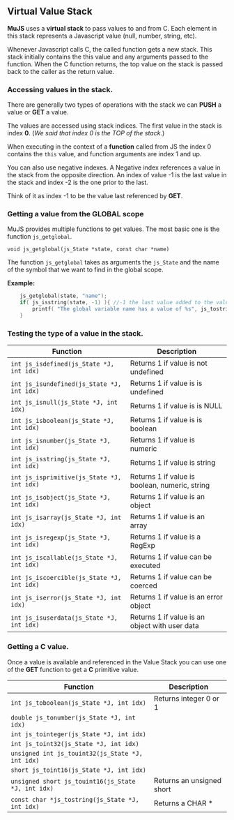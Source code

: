 ## Virtual Value Stack ##

**MuJS** uses a **virtual stack** to pass values to and from C. Each element in this stack represents a Javascript value (null, number, string, etc).




Whenever Javascript calls C, the called function gets a new stack. This stack initially contains the this value and any arguments passed to the function. When the C function returns, the top value on the stack is passed back to the caller as the return value.

### Accessing values in the stack. ###

There are generally two types of operations with the stack we can **PUSH** a value or **GET** a value.

The values are accessed using stack indices. The first value in the stack is index **0**.
(*We said that index 0 is the TOP of the stack.*)

When executing in the context of a **function** called from JS the index 0 contains the `this` value, and function arguments are index 1 and up.

You can also use negative indexes. A Negative index references a value in the stack from the opposite direction. An index of value -1 is the last value in the stack and index -2 is the one prior to the last.

Think of it as index -1 to be the value last referenced by **GET**.

### Getting a value from the GLOBAL scope ###

MuJS provides multiple functions to get values. The most basic one is the function `js_getglobal`.

`void js_getglobal(js_State *state, const char *name)`

The function `js_getglobal` takes as arguments the `js_State` and the name of the symbol that we want to find in the global scope.

**Example:**
```C
	js_getglobal(state, "name");
	if( js_isstring(state, -1) ){ //-1 the last value added to the value stack
		printf( "The global variable name has a value of %s", js_tostring(state, -1) );
	}
```

### Testing the type of a value in the stack. ###


| Function | Description |
| -- | -- |
| `int js_isdefined(js_State *J, int idx)` | Returns 1 if value is not undefined |
| `int js_isundefined(js_State *J, int idx)` | Returns 1 if value is is undefined |
| `int js_isnull(js_State *J, int idx)` | Returns 1 if value is is NULL |
| `int js_isboolean(js_State *J, int idx)` | Returns 1 if value is is boolean |
| `int js_isnumber(js_State *J, int idx)` | Returns 1 if value is numeric |
| `int js_isstring(js_State *J, int idx)` | Returns 1 if value is string |
| `int js_isprimitive(js_State *J, int idx)` | Returns 1 if value is boolean, numeric, string |
| `int js_isobject(js_State *J, int idx)` | Returns 1 if value is an object |
| `int js_isarray(js_State *J, int idx)` | Returns 1 if value is an array |
| `int js_isregexp(js_State *J, int idx)` | Returns 1 if value is a RegExp |
| `int js_iscallable(js_State *J, int idx)` | Returns 1 if value can be executed |
| `int js_iscoercible(js_State *J, int idx)` | Returns 1 if value can be coerced |
| `int js_iserror(js_State *J, int idx)` | Returns 1 if value is an error object |
| `int js_isuserdata(js_State *J, int idx)` | Returns 1 if value is an object with user data |

### Getting a C value. ###

Once a value is available and referenced in the Value Stack you can use one of the **GET** function to get a **C** primitive value.

| Function | Description |
| -- | -- |
| `int js_toboolean(js_State *J, int idx)` | Returns integer 0 or 1 |
| `double js_tonumber(js_State *J, int idx)` |  |
| `int js_tointeger(js_State *J, int idx)` |  |
| `int js_toint32(js_State *J, int idx)` |  |
| `unsigned int js_touint32(js_State *J, int idx)` |  |
| `short js_toint16(js_State *J, int idx)` |  |
| `unsigned short js_touint16(js_State *J, int idx)` | Returns an unsigned short |
| `const char *js_tostring(js_State *J, int idx)` |  Returns a CHAR * |
